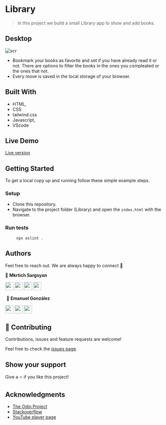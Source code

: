 # Library

> In this project we build a small Library app to show and add books.

## Desktop

  ![scr](https://user-images.githubusercontent.com/31889642/106338524-6b0fe480-62ad-11eb-89b7-8459e1c9657b.png)
  
- Bookmark your books as favorite and set if you have already read it or not. There are options to filter the books in the ones you compleated or the ones that not.
​
- Every move is saved in the local storage of your browser.

## Built With

- HTML,
- CSS
- tailwind.css
- Javascript, 
- VScode

## Live Demo

<a href= "https://transactions-01.herokuapp.com/" target="_blank">Live version</a>

## Getting Started

To get a local copy up and running follow these simple example steps.

### Setup


- Clone this repository.
- Navigate to the project folder (Library) and open the `index.html` with the browser.


### Run tests

```
     npx eslint .
```

## Authors

Feel free to reach out. We are always happy to connect :slightly_smiling_face:

👤 **Mkrtich Sargsyan**


[<code><img height="26" src="https://cdn.iconscout.com/icon/free/png-256/github-153-675523.png"></code>](https://github.com/MkrtichSargsyan)
[<code><img height="26" src="https://upload.wikimedia.org/wikipedia/sco/thumb/9/9f/Twitter_bird_logo_2012.svg/1200px-Twitter_bird_logo_2012.svg.png"></code>](https://twitter.com/MkrtichSargsyan)
[<code><img height="26" src="https://upload.wikimedia.org/wikipedia/commons/thumb/c/c9/Linkedin.svg/1200px-Linkedin.svg.png"></code>](https://www.linkedin.com/in/mkrtich-sargsyan/)
[<code><img height="26" src="https://upload.wikimedia.org/wikipedia/commons/a/ab/Gmail_Icon.svg"></code>](mailto:mkrtichsargsyan24@gmail.com)


​
👤 **Emanuel González**
​

[<code><img height="26" src="https://cdn.iconscout.com/icon/free/png-256/github-153-675523.png"></code>](https://github.com/emasdev)
[<code><img height="26" src="https://upload.wikimedia.org/wikipedia/sco/thumb/9/9f/Twitter_bird_logo_2012.svg/1200px-Twitter_bird_logo_2012.svg.png"></code>](https://twitter.com/elemass)
[<code><img height="26" src="https://upload.wikimedia.org/wikipedia/commons/thumb/c/c9/Linkedin.svg/1200px-Linkedin.svg.png"></code>](https://www.linkedin.com/in/emasdev/)


## 🤝 Contributing

Contributions, issues and feature requests are welcome!

Feel free to check the <a href="https://github.com/emasdev/Library/issues"> issues page</a>.


## Show your support

Give a ⭐️ if you like this project!

## Acknowledgments

- <a href="https://www.theodinproject.com/" target="_blank">The Odin Project</a>
- <a href="https://www.stackoverflow.com/" target="_blank">Stackoverflow</a>
- <a href="https://youtube.com/" target="_blank">YouTube player page</a>